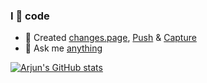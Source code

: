 ### I 💙 code

- 🔭 Created [changes.page](https://changes.page), [Push](https://push.techulus.com) & [Capture](https://capture.techulus.in)
- 💬 Ask me [anything](https://github.com/arjunkomath/ama)

[![Arjun's GitHub stats](https://github-readme-stats.vercel.app/api?username=arjunkomath&show_icons=true&theme=transparent)](https://github.com/anuraghazra/github-readme-stats)
